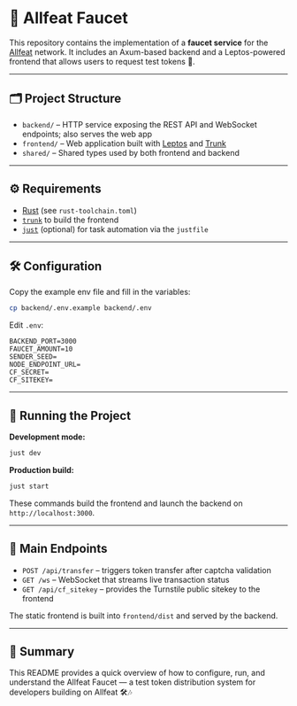 # 🚰 Allfeat Faucet

This repository contains the implementation of a **faucet service** for the [Allfeat](https://allfeat.org) network. It includes an Axum-based backend and a Leptos-powered frontend that allows users to request test tokens 💸.

---

## 🗂️ Project Structure

- `backend/` – HTTP service exposing the REST API and WebSocket endpoints; also serves the web app
- `frontend/` – Web application built with [Leptos](https://github.com/leptos-rs/leptos) and [Trunk](https://trunkrs.dev)
- `shared/` – Shared types used by both frontend and backend

---

## ⚙️ Requirements

- [Rust](https://www.rust-lang.org/tools/install) (see `rust-toolchain.toml`)
- [`trunk`](https://trunkrs.dev) to build the frontend
- [`just`](https://github.com/casey/just) (optional) for task automation via the `justfile`

---

## 🛠️ Configuration

Copy the example env file and fill in the variables:

```bash
cp backend/.env.example backend/.env
```

Edit `.env`:

```env
BACKEND_PORT=3000
FAUCET_AMOUNT=10
SENDER_SEED=
NODE_ENDPOINT_URL=
CF_SECRET=
CF_SITEKEY=
```

---

## 🚀 Running the Project

**Development mode:**

```bash
just dev
```

**Production build:**

```bash
just start
```

These commands build the frontend and launch the backend on `http://localhost:3000`.

---

## 🔌 Main Endpoints

- `POST /api/transfer` – triggers token transfer after captcha validation
- `GET /ws` – WebSocket that streams live transaction status
- `GET /api/cf_sitekey` – provides the Turnstile public sitekey to the frontend

The static frontend is built into `frontend/dist` and served by the backend.

---

## 📄 Summary

This README provides a quick overview of how to configure, run, and understand the Allfeat Faucet — a test token distribution system for developers building on Allfeat 🛠️🎶
